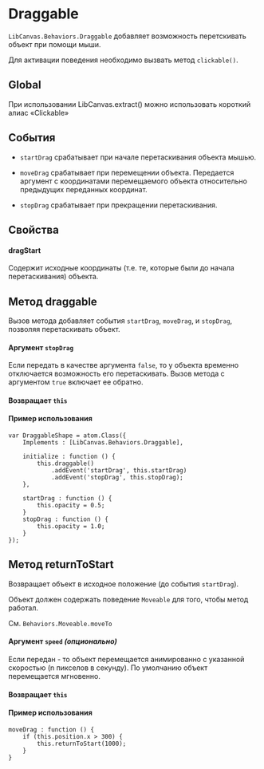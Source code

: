 Draggable
=========

`LibCanvas.Behaviors.Draggable` добавляет возможность перетскивать объект при помощи мыши.

Для активации поведения необходимо вызвать метод `clickable()`.

## Global

При использовании LibCanvas.extract() можно использовать короткий алиас «Clickable»

## События

* `startDrag` срабатывает при начале перетаскивания объекта мышью.

* `moveDrag` срабатывает при перемещении объекта. Передается аргумент с координатами перемещаемого объекта относительно
  предыдущих переданных координат.

* `stopDrag` срабатывает при прекращении перетаскивания.

## Свойства

#### dragStart

Содержит исходные координаты (т.е. те, которые были до начала перетаскивания) объекта.

## Метод draggable

Вызов метода добавляет события `startDrag`, `moveDrag`, и `stopDrag`, позволяя перетаскивать объект.

#### Аргумент `stopDrag`

Если передать в качестве аргумента `false`, то у объекта временно отключается возможность его перетаскивать.
Вызов метода с аргументом `true` включает ее обратно.

#### Возвращает `this`

#### Пример использования

    var DraggableShape = atom.Class({
        Implements : [LibCanvas.Behaviors.Draggable],

        initialize : function () {
            this.draggable()
                .addEvent('startDrag', this.startDrag)
                .addEvent('stopDrag', this.stopDrag);
        },

        startDrag : function () {
            this.opacity = 0.5;
        }
        stopDrag : function () {
            this.opacity = 1.0;
        }
    });

## Метод returnToStart

Возвращает объект в исходное положение (до события `startDrag`).

Объект должен содержать поведение `Moveable` для того, чтобы метод работал.

См. `Behaviors.Moveable.moveTo`

#### Аргумент `speed` *(опционально)*

Если передан - то объект перемещается анимированно с указанной скоростью (n пикселов в секунду).
По умолчанию объект перемещается мгновенно.

#### Возвращает `this`

#### Пример использования

    moveDrag : function () {
        if (this.position.x > 300) {
            this.returnToStart(1000);
        }
    }
